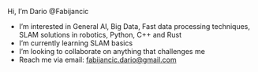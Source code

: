 Hi, I’m Dario @Fabijancic

- I’m interested in General AI, Big Data, Fast data processing techniques, SLAM solutions in robotics, Python, C++ and Rust
- I’m currently learning SLAM basics
- I’m looking to collaborate on anything that challenges me
- Reach me via email: fabijancic.dario@gmail.com

<!---
Fabijancic/Fabijancic is a special repository because its `README.md` (this file) appears on your GitHub profile.
You can click the Preview link to take a look at your changes.
--->

